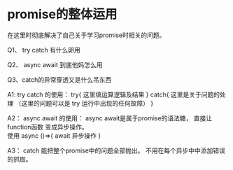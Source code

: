 # promise的整体运用

在这里时彻底解决了自己关于学习promise时相关的问题。

Q1、 try catch 有什么卵用

Q2、 async await  到底他妈怎么用

Q3、catch的异常穿透又是什么吊东西

A1:  try catch 的使用：
    try{
        这里填运算逻辑及结果
    }   catch{
        这里是关于问题的处理 （这里的问题可以是 try 运行中出现的任何故障）
    }

A2：    async await 的使用：
    async await是属于promise的语法糖， 直接让function函数 变成异步操作。  
    使用    async  ()=>{
                   await  异步操作
                 }

A3： catch 能把整个promise中的问题全部抛出。 不用在每个异步中中添加错误的抓取。
